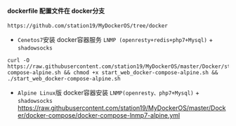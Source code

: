 #### dockerfile 配置文件在 docker分支

    https://github.com/station19/MyDockerOS/tree/docker


- `Cenetos7`安装 docker容器服务 `LNMP (openresty+redis+php7+Mysql)` + `shadowsocks`
```shell
curl -O https://raw.githubusercontent.com/station19/MyDockerOS/master/Docker/start_web_docker-compose-alpine.sh && chmod +x start_web_docker-compose-alpine.sh && ./start_web_docker-compose-alpine.sh
```



- `Alpine Linux`版 docker容器安装 `LNMP(openresty、php7+Mysql)` + `shadowsocks`
https://raw.githubusercontent.com/station19/MyDockerOS/master/Docker/docker-compose/docker-compose-lnmp7-alpine.yml
